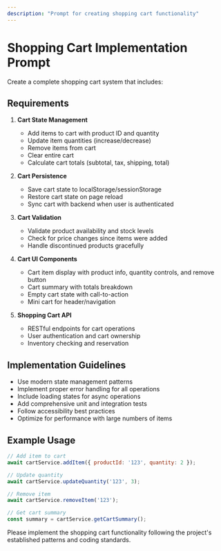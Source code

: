 ```yaml
---
description: "Prompt for creating shopping cart functionality"
---
```


# Shopping Cart Implementation Prompt

Create a complete shopping cart system that includes:

## Requirements

1. **Cart State Management**
   - Add items to cart with product ID and quantity
   - Update item quantities (increase/decrease)
   - Remove items from cart
   - Clear entire cart
   - Calculate cart totals (subtotal, tax, shipping, total)

2. **Cart Persistence**
   - Save cart state to localStorage/sessionStorage
   - Restore cart state on page reload
   - Sync cart with backend when user is authenticated

3. **Cart Validation**
   - Validate product availability and stock levels
   - Check for price changes since items were added
   - Handle discontinued products gracefully

4. **Cart UI Components**
   - Cart item display with product info, quantity controls, and remove button
   - Cart summary with totals breakdown
   - Empty cart state with call-to-action
   - Mini cart for header/navigation

5. **Shopping Cart API**
   - RESTful endpoints for cart operations
   - User authentication and cart ownership
   - Inventory checking and reservation

## Implementation Guidelines

- Use modern state management patterns
- Implement proper error handling for all operations
- Include loading states for async operations
- Add comprehensive unit and integration tests
- Follow accessibility best practices
- Optimize for performance with large numbers of items

## Example Usage

```javascript
// Add item to cart
await cartService.addItem({ productId: '123', quantity: 2 });

// Update quantity
await cartService.updateQuantity('123', 3);

// Remove item
await cartService.removeItem('123');

// Get cart summary
const summary = cartService.getCartSummary();
```

Please implement the shopping cart functionality following the project's established patterns and coding standards.
